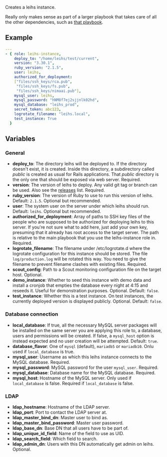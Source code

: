 Creates a leihs instance.

Really only makes sense as part of a larger playbook that takes care of all the other dependencies, such as [that playbook](https://github.com/psy-q/leihs-setup-ansible).

## Example

```yaml
---
- { role: leihs-instance,
    deploy_to: "/home/leihs/test/current",
    version: "3.30.1",
    ruby_version: "2.1.5",
    user: leihs,
    authorized_for_deployment:
    ["files/ssh_keys/rca.pub",
     "files/ssh_keys/fs.pub",
     "files/ssh_keys/nimaai.pub"],
    mysql_user: leihs,
    mysql_password: "hNM8f7ej2sjjnlk02hd",
    mysql_database: "leihs_prod",
    secret_token: abc123,
    logrotate_filename: "leihs.local",
    test_instance: True
  }
```


## Variables

### General

 * **deploy_to**: The directory leihs will be deployed to. If the directory doesn't exist, it is created. Inside this directory, a subdirectory called *public* is created as usual for Rails applications. That *public* directory is the only one that should be exposed via web server. Required.
 * **version**: The version of leihs to deploy. Any valid git tag or branch can be used. Also see the [releases](https://github.com/zhdk/leihs/releases) list. Required.
 * **ruby_version**: The version of Ruby to use to run this version of leihs. Default: `2.1.5`. Optional but recommended.
 * **user**: The system user on the server under which leihs should run. Default: `leihs`. Optional but recommended.
 * **authorized_for_deployment**: Array of paths to SSH key files of the people who are supposed to be authorized for deploying leihs to this server. If you're not sure what to add here, just add your own key, presuming that it already has root access to the target server. The path is relative to the main playbook that you use the leihs-instance role in. Required.
 * **logrotate_filename**: The filename under /etc/logrotate.d where the logrotate configuration for this instance should be stored. The file `log/production.log` will be rotated this way. You need to give the filename to prevent filename clashes with existing files. Required.
 * **scout_config**: Path to a Scout monitoring configuration file on the target host. Optional.
 * **demo_instance**: Whether to seed this instance with demo data and install a cronjob that empties the database every night at 4:15 and reseeds it. Useful for demonstration purposes. Optional. Default: `false`.
 * **test_instance**: Whether this is a test instance. On test instances, the currently deployed version is displayed publicly. Optional. Default: `false`.


### Database connection

 * **local_database**: If true, all the necessary MySQL server packages will be installed on the same server you are applying this role to, a database, users and permissions will be created. If false, a `mysql_host` option is instead expected and no user creation will be attempted. Default: `true`.
 * **database_flavor**: One of `mysql` (default), `mariadb5` or `mariadb10`. Onlu used if `local_database` is true.
 * **mysql_user**: Username as which this leihs instance connects to the MySQL database. Required.
 * **mysql_password**: MySQL password for the user `mysql_user`. Required.
 * **mysql_database**: Database name for the MySQL database. Required.
 * **mysql_host**: Hostname of the MySQL server. Only used if `local_database` is false. Required if `local_database` is false.

 ### LDAP

* **ldap_hostname**: Hostname of the LDAP server.
* **ldap_port**: Port to contact the LDAP server at.
* **ldap_master_bind_dn**: Master user to bind as.
* **ldap_master_bind_password**: Master user password.
* **ldap_base_dn**: Base DN that all users have to be part of.
* **ldap_unique_id_field**: Name of the field to use as UID.
* **ldap_search_field**: Which field to search.
* **ldap_admin_dn**: Users with this DN automatically get admin on leihs. Optional.
